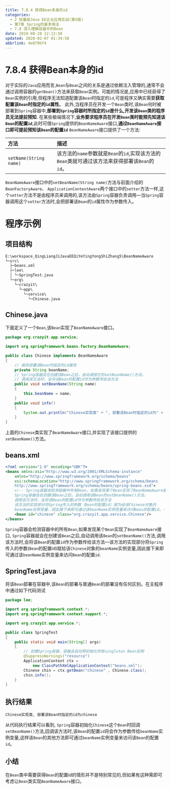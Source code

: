```yaml
---
title: 7.8.4 获得Bean本身的id
categories: 
  - 2 轻量级Java EE企业应用实战(第5版)
  - 第7章 Spring的基本用法
  - 7.8 深入理解容器中的Bean
date: 2019-08-28 12:13:50
updated: 2020-02-07 01:34:58
abbrlink: 4e879bf4
---
```

# 7.8.4 获得Bean本身的id #
对于实际的`Java`应用而言,`Bean`与`Bean`之间的关系是通过依赖注入管理的,通常不会通过调用容器的`getBean()`方法来获取`Bean`实例。可能的情况是,应用中已经获得了`Bean`实例的引用,但程序无法知道配置该`Bean`时指定的`id`,可是程序又确实需要**获取配置该`Bean`时指定的`id`属性**。
此外,当程序员在开发一个`Bean`类时,该`Bean`何时被部署到`Spring`容器中,**部署到`Spring`容器时所指定的`id`是什么,开发该`Bean`类的程序员无法提前预知**.
在某些极端情况下,**业务要求程序员在开发`Bean`类时能预先知道该`Bean`的配置`id`**,此时可借`Spring`提供的`BeanNameAware`接口,**通过`BeanNameAware`接口即可提前预知该`Bean`的配置`id`**
`BeanNameAware`接口提供了一个方法:

|方法|描述|
|:---|:---|
|`setName(String name)`|该方法的`name`参数就是`Bean`的`id`,实现该方法的`Bean`类就可通过该方法来获得部署该`Bean`的`id`。|

`BeanNameAware`接口中的`setBeanName(String name)`方法与前面介绍的`BeanFactoryAware`、 `ApplicationContextAware`两个接口中的`setter`方法一样,这个`setter`方法不是由程序员来调用的,该方法由`Spring`容器负责调用—当`Spring`容器调用这个`setter`方法时,会把部署该`Bean`的`id`属性作为参数传入。
# 程序示例 #
## 项目结构 ##
```cmd
E:\workspace_QingLiangJiJavaEEQiYeYingYongShiZhang5\BeanNameAware
└─src\
  ├─beans.xml
  ├─lee\
  │ └─SpringTest.java
  └─org\
    └─crazyit\
      └─app\
        └─service\
          └─Chinese.java
```
## Chinese.java ##
下面定义了一个`Bean`,该`Bean`实现了`BeanNameAware`接口。
```java
package org.crazyit.app.service;

import org.springframework.beans.factory.BeanNameAware;

public class Chinese implements BeanNameAware
{
    // 保存部署该Bean时指定的id属性
    private String beanName;
    // Spring容器会在创建该Bean之后，自动调用它的setBeanName()方法，
    // 调用该方法时，会将该Bean的配置id作为参数传给该方法
    public void setBeanName(String name)
    {
        this.beanName = name;
    }
    public void info()
    {
        System.out.println("Chinese实现类" + ", 部署该Bean时指定的id为" + beanName);
    }
}
```
上面的`Chinese`类实现了`BeanNameAware`接口,并实现了该接口提供的`setBeanName()`方法。
## beans.xml ##
```xml
<?xml version="1.0" encoding="GBK"?>
<beans xmlns:xsi="http://www.w3.org/2001/XMLSchema-instance"
    xmlns="http://www.springframework.org/schema/beans"
    xsi:schemaLocation="http://www.springframework.org/schema/beans
    http://www.springframework.org/schema/beans/spring-beans.xsd">
    <!-- Spring容器会检测容器中所有Bean，如果发现某个Bean实现了BeanNameAware接口，
    Spring容器会在创建该Bean之后，自动调用该Bean的setBeanName()方法，
    调用该方法时，会将该Bean的配置id作为参数传给该方法
    该方法的实现部分将Spring传入的参数（Bean的配置id）赋为给该Chinese对象的
    beanName实例变量，因此接下来即可通过该beanName实例变量来访问Bean的配置id。-->
    <bean id="chinese" class="org.crazyit.app.service.Chinese"/>
</beans>
```
`Spring`容器会检测容器中的所有`Bean`,如果发现某个`Bean`实现了`BeanNameAware`接口, `Spring`容器就会在创建该`Bean`之后,自动调用该`Bean`的`setBeanName()`方法,调用该方法时,会将该`Bean`的配置`id`作为参数传给该方法—该方法的实现部分将`Spring`传入的参数(`Bean`的配置id)赋给该`Chinese`对象的`beanName`实例变量,因此接下来即可通过该`beanName`实例变量来访问`Bean`的配置`id`.
## SpringTest.java ##
将该`Bean`部署在容器中,该`Bean`的部署与普通`Bean`的部署没有任何区别。在主程序中通过如下代码测试
```java
package lee;

import org.springframework.context.*;
import org.springframework.context.support.*;

import org.crazyit.app.service.*;

public class SpringTest
{
    public static void main(String[] args)
    {
        // 创建Spring容器，容器会自动预初始化所有singleton Bean实例
        @SuppressWarnings("resource")
        ApplicationContext ctx =
            new ClassPathXmlApplicationContext("beans.xml");
        Chinese chin = ctx.getBean("chinese" , Chinese.class);
        chin.info();
    }
}
```
## 执行结果 ##
```
Chinese实现类, 部署该Bean时指定的id为chinese
```
从代码执行结果可以看到, `Spring`容器初始化`Chinese`这个`Bean`时回调`setBeanName()`方法,回调该方法时,该`Bean`的配置`id`将会作为参数传给`beanName`实例变量,这样该`Bean`的其他方法即可通过`beanName`实例变量来访问该`Bean`的配置`id`。
## 小结 ##
在`Bean`类中需要获得`Bean`的配置id的情形并不是特别常见的,但如果有这种需即可考虑让`Bean`类实现`BeanNameAware`接口。


